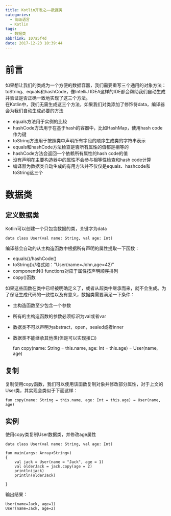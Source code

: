 ```yaml
---
title: Kotlin开发之——数据类
categories:
  - 高级语言
  - Kotlin
tags:
  - 数据类
abbrlink: 107a5f4d
date: 2017-12-23 10:39:44
---
```

# 前言 

如果想让我们的类成为一个方便的数据容器，我们需要重写三个通用的对象方法：toString、equals和hashCode，像IntelliJ IDEA这样的IDE都会帮助我们自动生成并验证是否正确一致地实现了这三个方法。   
在Kotlin中，我们无需生成这三个方法，如果我们对类添加了修饰符data，编译器会为我们自动生成必要的方法     
<!--more-->

- equals方法用于实例的比较 
- hashCode方法用于在基于hash的容器中，比如HashMap，使用hash code作为键
- toString方法用于按照类中声明所有字段的顺序生成类的字符串表示 
- equals和hashCode方法检查是否所有属性的值都是相等的
- hashCode方法会返回一个依赖所有属性的hash code的值
- 没有声明在主要构造器中的属性不会参与相等性检查和hash code计算
- 编译器为数据类自动生成的有用方法并不仅仅是equals、hashcode和toString这三个  
# 数据类 

## 定义数据类   
Kotlin可以创建一个只包含数据的类，关键字为data  

	data class User(val name: String, val age: Int)
编译器会自动的从主构造函数中根据所有声明的属性提取一下函数：  

- equals()/hashCode()
- toString()//格式如："User(name=John,age=42)"
- componentN() functions对应于属性按声明顺序排列
- copy()函数 

如果这些函数在类中已经被明确定义了，或者从超类中继承而来，就不会生成。为了保证生成代码的一致性以及有意义，数据类需要满足一下条件：  

- 主构造函数至少包含一个参数
- 所有的主构造函数的参数必须标识为val或者var
- 数据类不可以声明为abstract，open，sealed或者inner
- 数据类不能继承其他类(但是可以实现接口)

	fun copy(name: String = this.name, age: Int = this.age) = User(name, age)
## 复制
复制使用copy函数，我们可以使用该函数复制对象并修改部分属性，对于上文的User类，其实现会类似于下面这样：  

	fun copy(name: String = this.name, age: Int = this.age) = User(name, age)
## 实例  
使用copy类复制User数据类，并修改age属性

	data class User(val name: String, val age: Int)

	fun main(args: Array<String>)
	{
    	val jack = User(name = "Jack", age = 1)
    	val olderJack = jack.copy(age = 2)
    	println(jack)
    	println(olderJack)

	}
输出结果：
  
	User(name=Jack, age=1)
	User(name=Jack, age=2)






